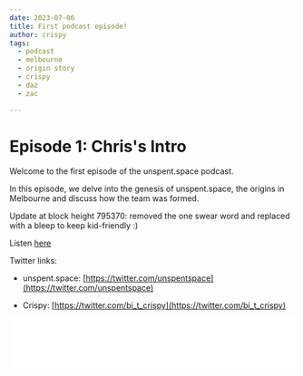 ```yaml
---
date: 2023-07-06
title: First podcast episode!
author: crispy
tags:
  - podcast
  - melbourne
  - origin story
  - crispy
  - daz
  - zac

---
```


# Episode 1: Chris's Intro


Welcome to the first episode of the unspent.space podcast.

In this episode, we delve into the genesis of unspent.space, the origins in Melbourne and discuss how the team was formed.

Update at block height 795370: removed the one swear word and replaced with a bleep to keep kid-friendly :)

Listen [here](https://listen.unspent.space)
 

Twitter links:

- unspent.space: [https://twitter.com/unspentspace](https://twitter.com/unspentspace)

- Crispy: [https://twitter.com/bi_t_crispy](https://twitter.com/bi_t_crispy) 

<iframe title="Libsyn Player" style="border: none" src="//html5-player.libsyn.com/embed/episode/id/27132054/height/90/theme/custom/thumbnail/yes/direction/forward/render-playlist/no/custom-color/fbb000/" height="90" width="100%" scrolling="no"  allowfullscreen webkitallowfullscreen mozallowfullscreen oallowfullscreen msallowfullscreen></iframe>